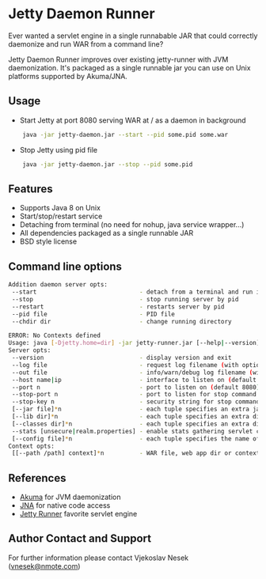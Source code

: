 Jetty Daemon Runner
===================

Ever wanted a servlet engine in a single runnabable JAR that could 
correctly daemonize and run WAR from a command line? 

Jetty  Daemon Runner improves over existing jetty-runner with JVM daemonization.
It's packaged as a single runnable jar you can use on Unix platforms
supported by Akuma/JNA.

Usage
-----

* Start Jetty at port 8080 serving WAR at / as a daemon in background

```sh
	java -jar jetty-daemon.jar --start --pid some.pid some.war 
```

* Stop Jetty using pid file

```sh
	java -jar jetty-daemon.jar --stop --pid some.pid 
```

Features
--------
* Supports Java 8 on Unix
* Start/stop/restart service 
* Detaching from terminal (no need for nohup, java service wrapper...)
* All dependencies packaged as a single runnable JAR
* BSD style license

Command line options
--------------------

```sh
Addition daemon server opts:
 --start                             - detach from a terminal and run in background
 --stop                              - stop running server by pid
 --restart                           - restarts server by pid
 --pid file                          - PID file
 --chdir dir                         - change running directory

ERROR: No Contexts defined
Usage: java [-Djetty.home=dir] -jar jetty-runner.jar [--help|--version] [ server opts] [[ context opts] context ...] 
Server opts:
 --version                           - display version and exit
 --log file                          - request log filename (with optional 'yyyy_mm_dd' wildcard
 --out file                          - info/warn/debug log filename (with optional 'yyyy_mm_dd' wildcard
 --host name|ip                      - interface to listen on (default is all interfaces)
 --port n                            - port to listen on (default 8080)
 --stop-port n                       - port to listen for stop command
 --stop-key n                        - security string for stop command (required if --stop-port is present)
 [--jar file]*n                      - each tuple specifies an extra jar to be added to the classloader
 [--lib dir]*n                       - each tuple specifies an extra directory of jars to be added to the classloader
 [--classes dir]*n                   - each tuple specifies an extra directory of classes to be added to the classloader
 --stats [unsecure|realm.properties] - enable stats gathering servlet context
 [--config file]*n                   - each tuple specifies the name of a jetty xml config file to apply (in the order defined)
Context opts:
 [[--path /path] context]*n          - WAR file, web app dir or context xml file, optionally with a context path
```


References
----------

* [Akuma](http://akuma.kohsuke.org/) for JVM daemonization
* [JNA](https://github.com/java-native-access/jna) for native code access 
* [Jetty Runner](http://www.eclipse.org/jetty/documentation/current/runner.html) favorite servlet engine

Author Contact and Support
--------------------------

For further information please contact
Vjekoslav Nesek (vnesek@nmote.com)
